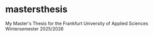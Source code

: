 # mastersthesis
My Master's Thesis for the Frankfurt University of Applied Sciences Wintersemester 2025/2026
